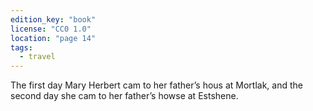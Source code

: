 ```yaml
---
edition_key: "book"
license: "CC0 1.0"
location: "page 14"
tags:
  - travel
---
```

The first day Mary Herbert cam to her
father’s hous at Mortlak, and the second day she cam to her
father’s howse at Estshene.
